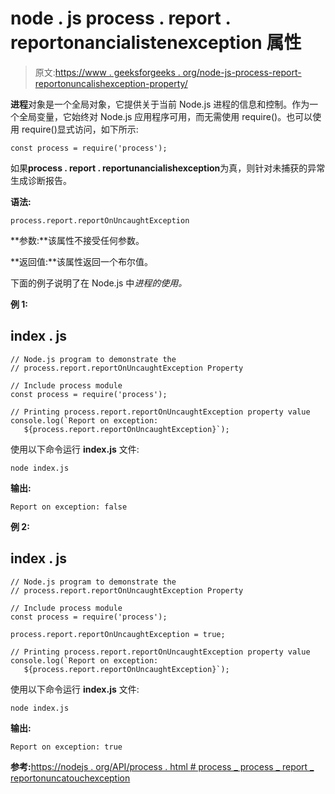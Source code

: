 # node . js process . report . reportonancialistenexception 属性

> 原文:[https://www . geeksforgeeks . org/node-js-process-report-reportonuncalishexception-property/](https://www.geeksforgeeks.org/node-js-process-report-reportonuncaughtexception-property/)

**进程**对象是一个全局对象，它提供关于当前 Node.js 进程的信息和控制。作为一个全局变量，它始终对 Node.js 应用程序可用，而无需使用 require()。也可以使用 require()显式访问，如下所示:

```
const process = require('process');
```

如果**process . report . reportunancialishexception**为真，则针对未捕获的异常生成诊断报告。

**语法:**

```
process.report.reportOnUncaughtException
```

**参数:**该属性不接受任何参数。

**返回值:**该属性返回一个布尔值。

下面的例子说明了在 Node.js 中*进程的使用。*

**例 1:**

## index . js

```
// Node.js program to demonstrate the  
// process.report.reportOnUncaughtException Property  

// Include process module  
const process = require('process');  

// Printing process.report.reportOnUncaughtException property value  
console.log(`Report on exception: 
   ${process.report.reportOnUncaughtException}`);
```

使用以下命令运行 **index.js** 文件:

```
node index.js
```

**输出:**

```
Report on exception: false
```

**例 2:**

## index . js

```
// Node.js program to demonstrate the  
// process.report.reportOnUncaughtException Property  

// Include process module  
const process = require('process');  

process.report.reportOnUncaughtException = true;

// Printing process.report.reportOnUncaughtException property value  
console.log(`Report on exception: 
   ${process.report.reportOnUncaughtException}`);
```

使用以下命令运行 **index.js** 文件:

```
node index.js
```

**输出:**

```
Report on exception: true
```

**参考:**[https://nodejs . org/API/process . html # process _ process _ report _ reportonuncatouchexception](https://nodejs.org/api/process.html#process_process_report_reportonuncaughtexception)